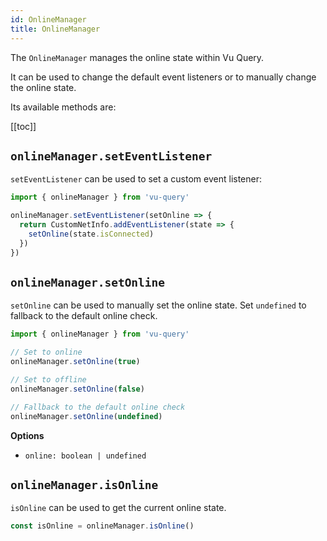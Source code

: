 ```yaml
---
id: OnlineManager
title: OnlineManager
---
```


The `OnlineManager` manages the online state within Vu Query.

It can be used to change the default event listeners or to manually change the online state.

Its available methods are:

[[toc]]
## `onlineManager.setEventListener`

`setEventListener` can be used to set a custom event listener:

```js
import { onlineManager } from 'vu-query'

onlineManager.setEventListener(setOnline => {
  return CustomNetInfo.addEventListener(state => {
    setOnline(state.isConnected)
  })
})
```

## `onlineManager.setOnline`

`setOnline` can be used to manually set the online state. Set `undefined` to fallback to the default online check.

```js
import { onlineManager } from 'vu-query'

// Set to online
onlineManager.setOnline(true)

// Set to offline
onlineManager.setOnline(false)

// Fallback to the default online check
onlineManager.setOnline(undefined)
```

**Options**

- `online: boolean | undefined`

## `onlineManager.isOnline`

`isOnline` can be used to get the current online state.

```js
const isOnline = onlineManager.isOnline()
```
